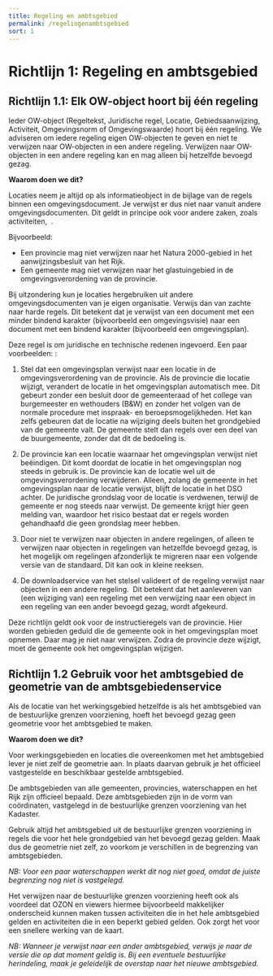 ```yaml
---
title: Regeling en ambtsgebied 
permalink: /regelingenambtsgebied
sort: 1
---
```


# Richtlijn 1: Regeling en ambtsgebied


**Richtlijn 1.1: Elk OW-object hoort bij één regeling**
----------------
Ieder OW-object (Regeltekst, Juridische regel, Locatie, Gebiedsaanwijzing, Activiteit, Omgevingsnorm of Omgevingswaarde) hoort bij één regeling. We adviseren om iedere regeling eigen OW-objecten te geven en niet te verwijzen naar OW-objecten in een andere regeling. Verwijzen naar OW-objecten in een andere regeling kan en mag alleen bij hetzelfde bevoegd gezag. 

**Waarom doen we dit?** 

Locaties neem je altijd op als informatieobject in de bijlage van de regels binnen een omgevingsdocument. Je verwijst er dus niet naar vanuit andere omgevingsdocumenten. Dit geldt in principe ook voor andere zaken, zoals activiteiten​,​ ​     ​. 

Bijvoorbeeld: 
- Een provincie mag niet verwijzen naar het Natura 2000-gebied in het aanwijzingsbesluit van het Rijk.  
- Een gemeente mag niet verwijzen naar het glastuingebied in de omgevingsverordening van de provincie. 

Bij uitzondering kun je locaties hergebruiken uit andere omgevingsdocumenten van je eigen organisatie. Verwijs dan van zachte naar harde regels. Dit betekent dat je verwijst van een document met een minder bindend karakter (bijvoorbeeld een omgevingsvisie) naar een document met een bindend karakter (bijvoorbeeld een omgevingsplan). 

Deze regel is om juridische en technische redenen ingevoerd​. Een paar voorbeelden: ​​:​ 

1. Stel dat een omgevingsplan verwijst naar een locatie in de omgevingsverordening van de provincie. Als de provincie die locatie wijzigt, verandert de locatie in het omgevingsplan automatisch mee. Dit gebeurt zonder een besluit door de gemeenteraad of het college van burgemeester en wethouders (B&W) en zonder het volgen van de normale procedure met inspraak- en beroepsmogelijkheden. Het kan zelfs gebeuren dat de locatie na wijziging deels buiten het grondgebied van de gemeente valt. De gemeente stelt dan regels over een deel van de buurgemeente, zonder dat dit de bedoeling is. 

2. De provincie kan een locatie waarnaar het omgevingsplan verwijst niet beëindigen. Dit komt doordat de locatie in het omgevingsplan nog steeds in gebruik is. De provincie kan de locatie wel uit de omgevingsverordening verwijderen. Alleen, zolang de gemeente in het omgevingsplan naar de locatie verwijst, blijft de locatie in het DSO achter. De juridische grondslag voor de locatie is verdwenen, terwijl de gemeente er nog steeds naar verwijst. De gemeente krijgt hier geen melding van, waardoor het risico bestaat dat er regels worden gehandhaafd die geen grondslag meer hebben.  

3. Door niet te verwijzen naar objecten in andere regelingen, of alleen te verwijzen naar objecten in regelingen van hetzelfde bevoegd gezag, is het mogelijk om regelingen afzonderlijk te migreren naar een volgende versie van de standaard. Dit kan ook in kleine reeksen. 

4. De downloadservice van het stelsel valideert of de regeling verwijst naar objecten in een andere regeling. ​     ​Dit betekent dat het aanleveren van (een wijziging van) een regeling met een verwijzing naar een object in een regeling van een ander bevoegd gezag, wordt afgekeurd. 

​​​Deze richtlijn geldt ook voor de ​​instructieregels van de provincie. Hier worden gebieden geduid die de gemeente ook in het omgevingsplan moet opnemen. Daar mag je niet naar verwijzen. Zodra de provincie deze wijzigt, moet de gemeente ook het omgevingsplan wijzigen.​​ 

**Richtlijn 1.2 Gebruik voor het ambtsgebied de geometrie van de ambtsgebiedenservice**
----------------
Als de locatie van het werkingsgebied hetzelfde is als het ambtsgebied van de bestuurlijke grenzen voorziening, hoeft het bevoegd gezag geen geometrie voor het ambtsgebied te maken. 

**Waarom doen we dit?**

Voor werkingsgebieden en locaties die overeenkomen met het ambtsgebied lever je niet zelf de geometrie aan. In plaats daarvan gebruik je het officieel vastgestelde en beschikbaar gestelde ambtsgebied.  

De ambtsgebieden van alle gemeenten, provincies, waterschappen en het Rijk zijn officieel bepaald. Deze ambtsgebieden zijn in de vorm van coördinaten, vastgelegd in de bestuurlijke grenzen voorziening van het Kadaster.  

Gebruik altijd het ambtsgebied uit de bestuurlijke grenzen voorziening in regels die voor het hele grondgebied van het bevoegd gezag gelden. Maak dus de geometrie niet zelf, zo voorkom je verschillen in de begrenzing van ambtsgebieden.  

​*NB: Voor een paar waterschappen werkt dit nog niet goed, omdat de juiste begrenzing nog niet is vastgelegd.* 

Het verwijzen naar de bestuurlijke grenzen voorziening heeft ook als voordeel dat OZON en viewers hiermee bijvoorbeeld makkelijker onderscheid kunnen maken tussen activiteiten die in het hele ambtsgebied gelden en activiteiten die in een beperkt gebied gelden. Ook zorgt het voor een snellere werking van de kaart. 

*NB: Wanneer je verwijst naar een ander ambtsgebied, verwijs je naar de versie die op dat moment geldig is. Bij een eventuele bestuurlijke herindeling, maak je geleidelijk de overstap naar het nieuwe ambtsgebied.* 
